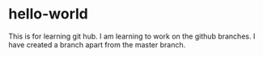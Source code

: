# hello-world
This is for learning git hub.
I am learning to work on the github branches. I have created a branch apart from the master branch.
